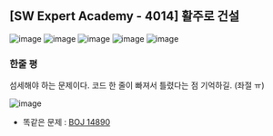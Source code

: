 ## [SW Expert Academy - 4014] 활주로 건설

![image](https://user-images.githubusercontent.com/22045163/114508718-a8123300-9c6f-11eb-9687-ffdfdb5dee35.png)
![image](https://user-images.githubusercontent.com/22045163/114508757-b3655e80-9c6f-11eb-9009-5a4033d167ed.png)
![image](https://user-images.githubusercontent.com/22045163/114508795-bd875d00-9c6f-11eb-9703-2887cf989d5d.png)
![image](https://user-images.githubusercontent.com/22045163/114508837-c9731f00-9c6f-11eb-9b55-dcf41bec35f3.png)
![image](https://user-images.githubusercontent.com/22045163/114508863-d09a2d00-9c6f-11eb-9d82-3ba10dec4387.png)

### 한줄 평

섬세해야 하는 문제이다. 코드 한 줄이 빠져서 틀렸다는 점 기억하길. (좌절 ㅠ)

![image](https://user-images.githubusercontent.com/22045163/114508546-74cfa400-9c6f-11eb-9601-c8afc17b0b94.png)

- 똑같은 문제 : [BOJ 14890](https://www.acmicpc.net/problem/14890)
